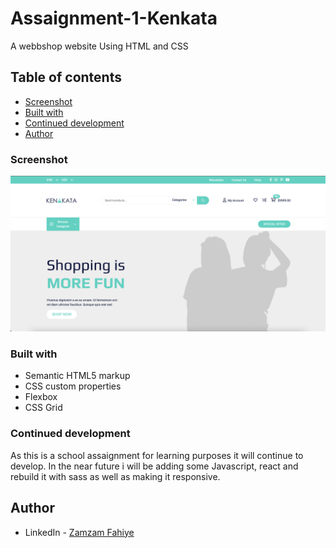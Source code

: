 # Assaignment-1-Kenkata
 A webbshop website Using HTML and CSS

 
## Table of contents
 - [Screenshot](#screenshot)
 - [Built with](#built-with)
 - [Continued development](#continued-development)
 - [Author](#author)

 ### Screenshot
 ![](images/Screenshot.png)


 ### Built with

- Semantic HTML5 markup
- CSS custom properties
- Flexbox
- CSS Grid


### Continued development

As this is a school assaignment for learning purposes it will continue to develop. In the near future i will be adding some Javascript, react and rebuild it with sass as well as making it responsive.

## Author

- LinkedIn - [Zamzam Fahiye](https://www.linkedin.com/in/zamzamfahiyee)

